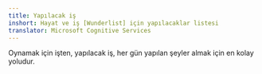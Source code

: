 ```yaml
---
title: Yapılacak iş
inshort: Hayat ve iş [Wunderlist] için yapılacaklar listesi
translator: Microsoft Cognitive Services
---
```


Oynamak için işten, yapılacak iş, her gün yapılan şeyler almak için en kolay yoludur.



